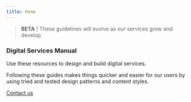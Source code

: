 ```yaml
---
title: Home
---
```


>**BETA** &#124; These guidelines will evolve as our services grow and develop.


### Digital Services Manual

Use these resources to design and build digital services.

Following these guides makes things quicker and easier for our users by using tried and tested design patterns and content styles.

[Contact us](mailto:web@leics.gov.uk)
